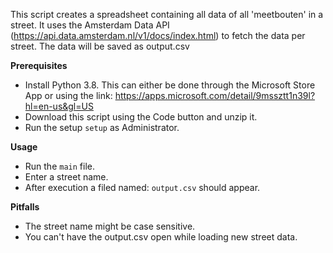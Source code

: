 This script creates a spreadsheet containing all data of all 'meetbouten' in a street.
It uses the Amsterdam Data API (https://api.data.amsterdam.nl/v1/docs/index.html) to fetch the data per street. The data will be saved as output.csv

**Prerequisites**
- Install Python 3.8. This can either be done through the Microsoft Store App or using the link: https://apps.microsoft.com/detail/9mssztt1n39l?hl=en-us&gl=US
- Download this script using the Code button and unzip it.
- Run the setup ``setup`` as Administrator.

**Usage**
- Run the ``main`` file.
- Enter a street name.
- After execution a filed named: ``output.csv`` should appear.

**Pitfalls**
- The street name might be case sensitive.
- You can't have the output.csv open while loading new street data.
